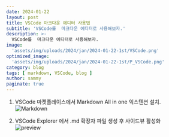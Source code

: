 ```yaml
---
date: 2024-01-22
layout: post
title: VSCode 마크다운 에디터 사용법
subtitle: 'VSCode를  마크다운 에디터로 사용해보자.'
description: >-
  VSCode를  마크다운 에디터로 사용해보자.
image:
  'assets/img/uploads/2024/jan/2024-01-22-1st/VSCode.png'
optimized_image:
  'assets/img/uploads/2024/jan/2024-01-22-1st/P_VSCode.png'
category: blog
tags: [ markdown, VSCode, blog ]
author: sammy
paginate: true
---
```


1. VSCode 마켓플레이스에서 Markdown All in one 익스텐션 설치.  
![Markdown](../assets/img/uploads/2024/jan/2024-01-22-1st/markdown.png) 


1. VSCode Explorer 에서 .md 확장자 파일 생성 후 사이드뷰 활성화  
![preview](../assets/img/uploads/2024/jan/2024-01-22-1st/preview.png)
  
